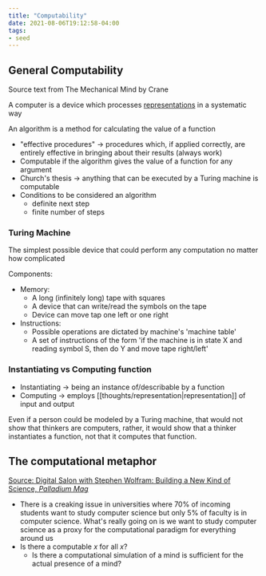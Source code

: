```yaml
---
title: "Computability"
date: 2021-08-06T19:12:58-04:00
tags:
- seed
---
```


## General Computability
Source text from The Mechanical Mind by Crane


A computer is a device which processes [representations](/thoughts/representation) in a systematic way

An algorithm is a method for calculating the value of a function
-  "effective procedures" → procedures which, if applied correctly, are entirely effective in bringing about their results (always work)
-  Computable if the algorithm gives the value of a function for any argument
-  Church's thesis → anything that can be executed by a Turing machine is computable
-  Conditions to be considered an algorithm
	-   definite next step
	-   finite number of steps

### Turing Machine
The simplest possible device that could perform any computation no matter how complicated

Components:
- Memory:
	- A long (infinitely long) tape with squares
	- A device that can write/read the symbols on the tape
	- Device can move tap one left or one right
- Instructions:
	- Possible operations are dictated by machine's 'machine table'
	- A set of instructions of the form 'if the machine is in state X and reading symbol S, then do Y and move tape right/left'

### Instantiating vs Computing function
-  Instantiating → being an instance of/describable by a function
-  Computing → employs [[thoughts/representation|representation]] of input and output

Even if a person could be modeled by a Turing machine, that would not show that thinkers are computers, rather, it would show that a thinker instantiates a function, not that it computes that function.

## The computational metaphor
[Source: Digital Salon with Stephen Wolfram: Building a New Kind of Science, *Palladium Mag*](https://palladiummag.com/2020/08/04/digital-salon-with-stephen-wolfram-building-a-new-kind-of-science/)

- There is a creaking issue in universities where 70% of incoming students want to study computer science but only 5% of faculty is in computer science. What's really going on is we want to study computer science as a proxy for the computational paradigm for everything around us
- Is there a computable $x$ for all $x$?
	- Is there a computational simulation of a mind is sufficient for the actual presence of a mind?
